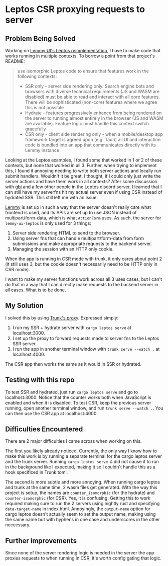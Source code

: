 # Leptos CSR proxying requests to server

## Problem Being Solved

Working on [Lemmy UI's Leptos reimplementation](https://github.com/LemmyNet/lemmy-ui-leptos), I have to make code that works running in multiple contexts. To borrow a point from that project's README:

> use isomorphic Leptos code to ensure that features work in the following contexts:
>
> - SSR only - server side rendering only. Search engine bots and browsers with diverse technical requirements (JS and WASM are disabled) must be able to read and interact with all core features. There will be sophisticated (non-core) features where we agree this is not possible
> - Hydrate - features progressively enhance from being rendered on the server to running almost entirely in the browser (JS and WASM are available). Feature logic must handle this context switch gracefully
> - CSR only - client side rendering only - when a mobile/desktop app framework target is agreed upon (e.g. Tauri) all UI and interaction code is bundled into an app that communicates directly with its Lemmy instance

Looking at the Leptos examples, I found some that worked in 1 or 2 of these contexts, but none that worked in all 3. Further, when trying to implement this, I found it annoying needing to write both server actions and locally run submit handlers. Wouldn't it be great, I thought, if I could only just write the server actions and have them work in all contexts? After some discussion with [gbj](https://github.com/gbj) and a few other people in the Leptos discord server, I learned that I can still have my serverfns hit my actual server even if using CSR instead of hydrated SSR. This still left me with an issue.

[Lemmy](https://github.com/LemmyNet/lemmy) is set up in such a way that the server doesn't really care what frontend is used, and its APIs are set up to use JSON instead of multipart/form-data, which is what `ActionForm` uses. As such, the server for `lemmy-ui-leptos` is only used for 3 things:

1. Server side rendering HTML to send to the browser.
2. Using server fns that can handle multipart/form-data from form submissions and make appropriate requests to the backend server.
3. Managing the session with an HTTP only cookie.

When the app is running in CSR mode with trunk, it only cares about point 2 (it still uses 3, but the cookie doesn't necessarily need to be HTTP only in CSR mode).

I want to make my server functions work across all 3 uses cases, but I can't do that in a way that I can directly make requests to the backend server in all cases. What is to be done.

## My Solution

I solved this by using [Trunk's proxy](https://trunkrs.dev/configuration/#proxy). Expressed simply:

1. I run my SSR + hydrate server with `cargo leptos serve` at localhost:3000.
2. I set up the proxy to forward requests made to server fns to the Leptos SSR server.
3. I run the app in another terminal window with `trunk serve --watch .` at localhost:4000.

The CSR app then works the same as it would in SSR or hydrated.

## Testing with this repo

To test SSR and hydrated, just run `cargo leptos serve` and go to localhost:3000. Notice that the counter works both when JavaScript is enabled and when it is disabled. To test CSR, keep the previous server running, open another terminal window, and run `trunk serve --watch .`. You can then use the CSR app at localhost:4000.

## Difficulties Encountered

There are 2 major difficulties I came across when working on this.

The first you likely already noticed. Currently, the only way I know how to make this work is by running a separate terminal for the cargo leptos server and the trunk server. Running `cargo leptos serve &` did not cause it to run in the background like I expected, making it so I couldn't handle this as a hook specificed in Trunk.toml.

The second is more subtle and more annoying. When running cargo leptos and trunk at the same time, 2 wasm files get generated. With the way this project is setup, the names are `counter_isomorphic` (for the hydrate) and `counter-isomorphic` (for CSR). Yes, it is confusing. Getting this to work required making sure to run the 2 servers using nightly rust and specifying `data-target-name` in index.html. Annoyingly, the `output-name` option for cargo leptos doesn't actually seem to set the output name, making using the same name but with hyphens in one case and underscores in the other neccessary.

## Further improvements

Since none of the server rendering logic is needed in the server the app proxies requests to when running in CSR, it's worth config gating that logic.
